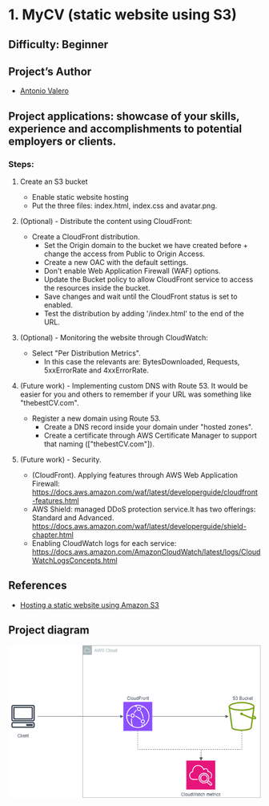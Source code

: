 # 1. MyCV (static website using S3)
 
## Difficulty: Beginner

## Project’s Author 
* [Antonio Valero](https://www.linkedin.com/in/avalero89/) 

 
## Project applications: showcase of your skills, experience and accomplishments to potential employers or clients. 
 

### Steps: 


1. Create an S3 bucket
    * Enable static website hosting
    * Put the three files: index.html, index.css and avatar.png.


2. (Optional) - Distribute the content using CloudFront:
    *   Create a CloudFront distribution.
        *   Set the Origin domain to the bucket we have created before + change the access from Public to Origin Access.
        *   Create a new OAC with the default settings.
        *   Don't enable Web Application Firewall (WAF) options.
        *   Update the Bucket policy to allow CloudFront service to access the resources inside the bucket.
        *   Save changes and wait until the CloudFront status is set to enabled.
        *   Test the distribution by adding '/index.html' to the end of the URL.


3. (Optional) - Monitoring the website through CloudWatch:
    *   Select "Per Distribution Metrics".
        *   In this case the relevants are: BytesDownloaded, Requests, 5xxErrorRate and 4xxErrorRate.
                            

4. (Future work) - Implementing custom DNS with Route 53. It would be easier for you and others to remember if your URL was something like "thebestCV.com".
    *   Register a new domain using Route 53.
        *   Create a DNS record inside your domain under "hosted zones".
        *   Create a certificate through AWS Certificate Manager to support that naming (["thebestCV.com"]).
          
6. (Future work) - Security.
    *   (CloudFront). Applying features through AWS Web Application Firewall: https://docs.aws.amazon.com/waf/latest/developerguide/cloudfront-features.html
    *   AWS Shield: managed DDoS protection service.It has two offerings: Standard and Advanced. https://docs.aws.amazon.com/waf/latest/developerguide/shield-chapter.html
    *   Enabling CloudWatch logs for each service: https://docs.aws.amazon.com/AmazonCloudWatch/latest/logs/CloudWatchLogsConcepts.html
 


## References 
* [Hosting a static website using Amazon S3](https://docs.aws.amazon.com/AmazonS3/latest/userguide/WebsiteHosting.html)
 

## Project diagram 

![principal_arch](https://github.com/valerokucloud/aws_portfolio/blob/main/Beginner/principal_arch.png)

